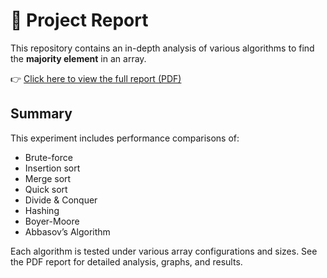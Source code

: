 # 📄 Project Report

This repository contains an in-depth analysis of various algorithms to find the **majority element** in an array.

👉 [Click here to view the full report (PDF)](report.pdf)

## Summary

This experiment includes performance comparisons of:
- Brute-force
- Insertion sort
- Merge sort
- Quick sort
- Divide & Conquer
- Hashing
- Boyer-Moore
- Abbasov’s Algorithm

Each algorithm is tested under various array configurations and sizes. See the PDF report for detailed analysis, graphs, and results.
